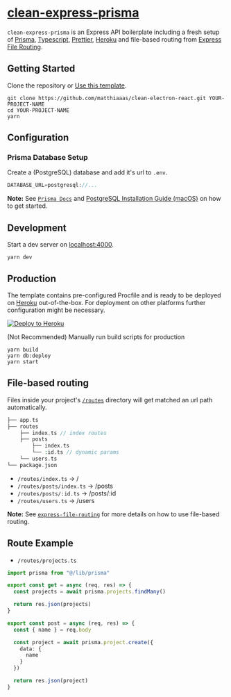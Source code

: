 # [clean-express-prisma](https://github.com/matthiaaas/clean-express-prisma)

`clean-express-prisma` is an Express API boilerplate including a fresh setup of [Prisma](https://github.com/prisma/prisma), [Typescript](https://github.com/microsoft/TypeScript), [Prettier](https://github.com/prettier/prettier/), [Heroku](https://heroku.com) and file-based routing from [Express File Routing](https://github.com/matthiaaas/express-file-routing).

## Getting Started

Clone the repository or [Use this template](https://github.com/matthiaaas/clean-express-prisma/generate).

```
git clone https://github.com/matthiaaas/clean-electron-react.git YOUR-PROJECT-NAME
cd YOUR-PROJECT-NAME
yarn
```

## Configuration

### Prisma Database Setup

Create a (PostgreSQL) database and add it's url to `.env`.

```js
DATABASE_URL=postgresql://...
```

**Note:** See [`Prisma Docs`](https://www.prisma.io/docs/getting-started/setup-prisma/add-to-existing-project/relational-databases/connect-your-database-typescript-postgres/) and [PostgreSQL Installation Guide (macOS)](https://www.robinwieruch.de/postgres-sql-macos-setup) on how to get started.

## Development

Start a dev server on [localhost:4000](http://localhost:4000).

```
yarn dev
```

## Production

The template contains pre-configured Procfile and is ready to be deployed on [Heroku](https://heroku.com) out-of-the-box. For deployment on other platforms further configuration might be necessary.

[![Deploy to Heroku](https://www.herokucdn.com/deploy/button.svg)](https://heroku.com/deploy)

(Not Recommended) Manually run build scripts for production

```
yarn build
yarn db:deploy
yarn start
```

## File-based routing

Files inside your project's [`/routes`](/routes) directory will get matched an url path automatically.

```php
├── app.ts
├── routes
    ├── index.ts // index routes
    ├── posts
        ├── index.ts
        └── :id.ts // dynamic params
    └── users.ts
└── package.json
```

- `/routes/index.ts` → /
- `/routes/posts/index.ts` → /posts
- `/routes/posts/:id.ts` → /posts/:id
- `/routes/users.ts` → /users

**Note:** See [`express-file-routing`](https://github.com/matthiaaas/express-file-routing) for more details on how to use file-based routing.

## Route Example

- `/routes/projects.ts`

```ts
import prisma from "@/lib/prisma"

export const get = async (req, res) => {
  const projects = await prisma.projects.findMany()

  return res.json(projects)
}

export const post = async (req, res) => {
  const { name } = req.body

  const project = await prisma.project.create({
    data: {
      name
    }
  })

  return res.json(project)
}
```
